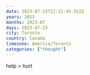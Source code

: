 ```yaml
---
date: 2023-07-23T22:21:45.912Z
years: 2023
months: 2023-07
days: 2023-07-23
city: Toronto
country: Canada
timezone: America/Toronto
categories: ["thought"]
---
```

help > hurt
